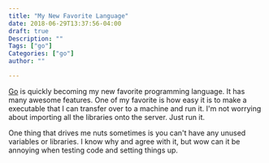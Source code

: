 ```yaml
---
title: "My New Favorite Language"
date: 2018-06-29T13:37:56-04:00
draft: true
Description: ""
Tags: ["go"]
Categories: ["go"]
author: ""

--- 
```


[Go](https://golang.org/) is quickly becoming my new favorite programming language.  It has many awesome features. One of my favorite is how easy it is to make a executable that I can transfer over to a machine and run it.  I'm not worrying about importing all the libraries onto the server.  Just run it.

One thing that drives me nuts sometimes is you can't have any unused variables or libraries. I know why and agree with it, but wow can it be annoying when testing code and setting things up.